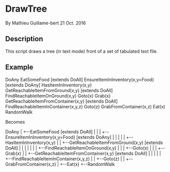 # DrawTree

By Mathieu Guillame-bert
21 Oct. 2016

## Description

This script draws a tree (in text mode) front of a set of tabulated text file.

## Example

DoAny
	EatSomeFood [extends DoAll]
		EnsureItemInInventory(x,y=Food) [extends DoAny]
			HasItemInInventory(x,y)
			GetReachableItemFromGround(x,y) [extends DoAll]
				FindReachableItemOnGround(x,y)
				Goto(x)
				Grab(x)
			GetReachableItemFromContainer(x,y) [extends DoAll]
				FindReachableItemInContainer(x,y,z)
				Goto(z)
				GrabFromContainer(x,z)
		Eat(x)
	RandomWalk

Becomes

DoAny
  |
  +--EatSomeFood [extends DoAll]
  |    |
  |    +--EnsureItemInInventory(x,y=Food) [extends DoAny]
  |    |    |
  |    |    +--HasItemInInventory(x,y)
  |    |    +--GetReachableItemFromGround(x,y) [extends DoAll]
  |    |    |    |
  |    |    |    +--FindReachableItemOnGround(x,y)
  |    |    |    +--Goto(x)
  |    |    |    +--Grab(x)
  |    |    +--GetReachableItemFromContainer(x,y) [extends DoAll]
  |    |         |
  |    |         +--FindReachableItemInContainer(x,y,z)
  |    |         +--Goto(z)
  |    |         +--GrabFromContainer(x,z)
  |    +--Eat(x)
  +--RandomWalk
  
